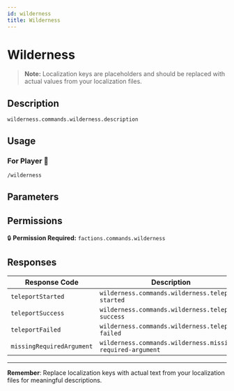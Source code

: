 ```yaml
---
id: wilderness
title: Wilderness
---
```


# Wilderness

> **Note:** Localization keys are placeholders and should be replaced with actual values from your localization files.

## Description

`wilderness.commands.wilderness.description`

## Usage

### For Player 👤

```bash
/wilderness
```

## Parameters

## Permissions

🔒 **Permission Required:** `factions.commands.wilderness`

## Responses

| Response Code             | Description                                         |
|---------------------------|-----------------------------------------------------|
| `teleportStarted` | `wilderness.commands.wilderness.teleport-started` |
| `teleportSuccess` | `wilderness.commands.wilderness.teleport-success` |
| `teleportFailed` | `wilderness.commands.wilderness.teleport-failed` |
| `missingRequiredArgument` | `wilderness.commands.wilderness.missing-required-argument` |

---
**Remember**: Replace localization keys with actual text from your localization files for meaningful descriptions.
